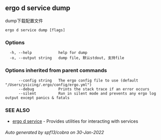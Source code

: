 ## ergo d service dump

dump下载配置文件

```
ergo d service dump [flags]
```

### Options

```
  -h, --help            help for dump
  -o, --output string   dump file, 默认stdout, 支持file
```

### Options inherited from parent commands

```
      --config string   The ergo config file to use (default "/Users/ysicing/.ergo/config/ergo.yml")
      --debug           Prints the stack trace if an error occurs
      --silent          Run in silent mode and prevents any ergo log output except panics & fatals
```

### SEE ALSO

* [ergo d service](ergo_d_service.md)	 - Provides utilities for interacting with services

###### Auto generated by spf13/cobra on 30-Jan-2022
